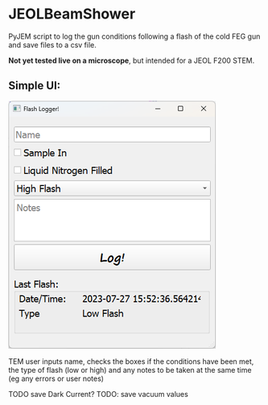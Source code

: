 # JEOLBeamShower
PyJEM script to log the gun conditions following a flash of the cold FEG gun and save files to a csv file.

**Not yet tested live on a microscope**, but intended for a JEOL F200 STEM.

## Simple UI:

![ui screenshot](doc/screenshot.png)

TEM user inputs name, checks the boxes if the conditions have been met, the type of flash (low or high) and any notes to be taken at the same time (eg any errors or user notes)

TODO save Dark Current?
TODO: save vacuum values

